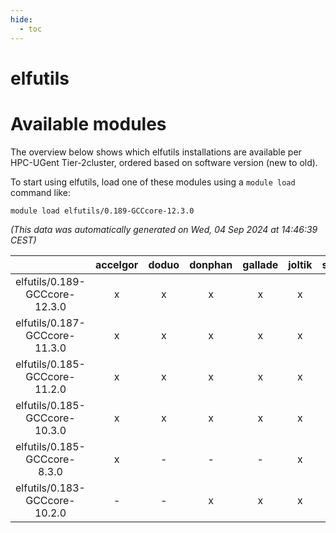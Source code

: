 ```yaml
---
hide:
  - toc
---
```


elfutils
========

# Available modules


The overview below shows which elfutils installations are available per HPC-UGent Tier-2cluster, ordered based on software version (new to old).

To start using elfutils, load one of these modules using a `module load` command like:

```shell
module load elfutils/0.189-GCCcore-12.3.0
```

*(This data was automatically generated on Wed, 04 Sep 2024 at 14:46:39 CEST)*  

| |accelgor|doduo|donphan|gallade|joltik|shinx|skitty|
| :---: | :---: | :---: | :---: | :---: | :---: | :---: | :---: |
|elfutils/0.189-GCCcore-12.3.0|x|x|x|x|x|x|x|
|elfutils/0.187-GCCcore-11.3.0|x|x|x|x|x|x|x|
|elfutils/0.185-GCCcore-11.2.0|x|x|x|x|x|-|x|
|elfutils/0.185-GCCcore-10.3.0|x|x|x|x|x|-|x|
|elfutils/0.185-GCCcore-8.3.0|x|-|-|-|x|-|-|
|elfutils/0.183-GCCcore-10.2.0|-|-|x|x|x|-|-|
